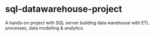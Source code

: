 # sql-datawarehouse-project
A hands-on project with SQL server building data warehouse with ETL processes, data modelling &amp; analytics.

